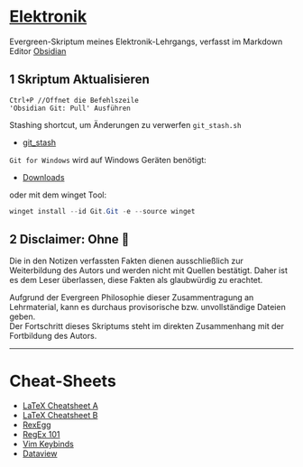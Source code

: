 # [Elektronik](https://github.com/s-grundner/Elektronik)

Evergreen-Skriptum meines Elektronik-Lehrgangs, verfasst im Markdown Editor [Obsidian](https://obsidian.md/)

## 1 Skriptum Aktualisieren

```
Ctrl+P //Öffnet die Befehlszeile
'Obsidian Git: Pull' Ausführen
```

Stashing shortcut, um Änderungen zu verwerfen `git_stash.sh`

- [git_stash](10_tools/git_stash.sh)

`Git for Windows` wird auf Windows Geräten benötigt:

- [Downloads](https://git-scm.com/download/win)

oder mit dem winget Tool:

```powershell
winget install --id Git.Git -e --source winget
```

## 2 Disclaimer: Ohne 🔫

Die in den Notizen verfassten Fakten dienen ausschließlich zur Weiterbildung des Autors und werden nicht mit Quellen bestätigt. 
Daher ist es dem Leser überlassen, diese Fakten als glaubwürdig zu erachtet.

Aufgrund der Evergreen Philosophie dieser Zusammentragung an Lehrmaterial, kann es durchaus provisorische bzw. unvollständige Dateien geben.  
Der Fortschritt dieses Skriptums steht im direkten Zusammenhang mit der Fortbildung des Autors. 

---

# Cheat-Sheets

- [LaTeX Cheatsheet A](http://tug.ctan.org/info/undergradmath/undergradmath.pdf)
- [LaTeX Cheatsheet B](https://wch.github.io/latexsheet/latexsheet-a4.pdf)
- [RexEgg](https://www.rexegg.com/regex-quickstart.html)
- [RegEx 101](https://regex101.com/)
- [Vim Keybinds](https://vim.rtorr.com/)
- [Dataview](https://blacksmithgu.github.io/obsidian-dataview/)